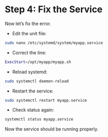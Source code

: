 # Step 4: Fix the Service

Now let’s fix the error.

* Edit the unit file:

```bash
sudo nano /etc/systemd/system/myapp.service
```

* Correct the line:

```bash
ExecStart=/opt/myapp/myapp.sh
```

* Reload systemd:

```bash
sudo systemctl daemon-reload
```

* Restart the service:

```bash
sudo systemctl restart myapp.service
```

* Check status again:

```bash
systemctl status myapp.service
```

Now the service should be running properly.